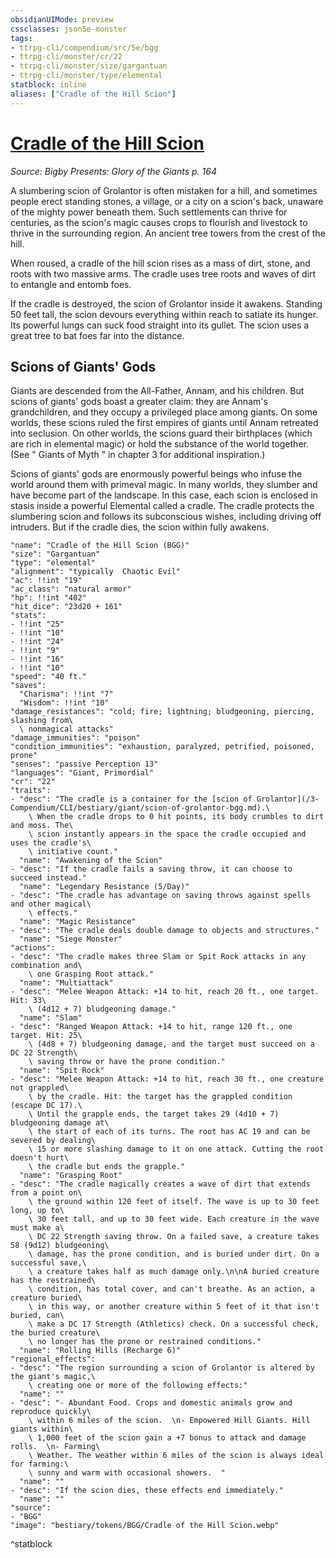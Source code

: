 ```yaml
---
obsidianUIMode: preview
cssclasses: json5e-monster
tags:
- ttrpg-cli/compendium/src/5e/bgg
- ttrpg-cli/monster/cr/22
- ttrpg-cli/monster/size/gargantuan
- ttrpg-cli/monster/type/elemental
statblock: inline
aliases: ["Cradle of the Hill Scion"]
---
```

# [Cradle of the Hill Scion](3-Compendium\CLI\bestiary\elemental/cradle-of-the-hill-scion-bgg.md)
*Source: Bigby Presents: Glory of the Giants p. 164*  

A slumbering scion of Grolantor is often mistaken for a hill, and sometimes people erect standing stones, a village, or a city on a scion's back, unaware of the mighty power beneath them. Such settlements can thrive for centuries, as the scion's magic causes crops to flourish and livestock to thrive in the surrounding region. An ancient tree towers from the crest of the hill.

When roused, a cradle of the hill scion rises as a mass of dirt, stone, and roots with two massive arms. The cradle uses tree roots and waves of dirt to entangle and entomb foes.

If the cradle is destroyed, the scion of Grolantor inside it awakens. Standing 50 feet tall, the scion devours everything within reach to satiate its hunger. Its powerful lungs can suck food straight into its gullet. The scion uses a great tree to bat foes far into the distance.

## Scions of Giants' Gods

Giants are descended from the All-Father, Annam, and his children. But scions of giants' gods boast a greater claim: they are Annam's grandchildren, and they occupy a privileged place among giants. On some worlds, these scions ruled the first empires of giants until Annam retreated into seclusion. On other worlds, the scions guard their birthplaces (which are rich in elemental magic) or hold the substance of the world together. (See " Giants of Myth " in chapter 3 for additional inspiration.)

Scions of giants' gods are enormously powerful beings who infuse the world around them with primeval magic. In many worlds, they slumber and have become part of the landscape. In this case, each scion is enclosed in stasis inside a powerful Elemental called a cradle. The cradle protects the slumbering scion and follows its subconscious wishes, including driving off intruders. But if the cradle dies, the scion within fully awakens.

```statblock
"name": "Cradle of the Hill Scion (BGG)"
"size": "Gargantuan"
"type": "elemental"
"alignment": "typically  Chaotic Evil"
"ac": !!int "19"
"ac_class": "natural armor"
"hp": !!int "402"
"hit_dice": "23d20 + 161"
"stats":
- !!int "25"
- !!int "10"
- !!int "24"
- !!int "9"
- !!int "16"
- !!int "10"
"speed": "40 ft."
"saves":
  "Charisma": !!int "7"
  "Wisdom": !!int "10"
"damage_resistances": "cold; fire; lightning; bludgeoning, piercing, slashing from\
  \ nonmagical attacks"
"damage_immunities": "poison"
"condition_immunities": "exhaustion, paralyzed, petrified, poisoned, prone"
"senses": "passive Perception 13"
"languages": "Giant, Primordial"
"cr": "22"
"traits":
- "desc": "The cradle is a container for the [scion of Grolantor](/3-Compendium/CLI/bestiary/giant/scion-of-grolantor-bgg.md).\
    \ When the cradle drops to 0 hit points, its body crumbles to dirt and moss. The\
    \ scion instantly appears in the space the cradle occupied and uses the cradle's\
    \ initiative count."
  "name": "Awakening of the Scion"
- "desc": "If the cradle fails a saving throw, it can choose to succeed instead."
  "name": "Legendary Resistance (5/Day)"
- "desc": "The cradle has advantage on saving throws against spells and other magical\
    \ effects."
  "name": "Magic Resistance"
- "desc": "The cradle deals double damage to objects and structures."
  "name": "Siege Monster"
"actions":
- "desc": "The cradle makes three Slam or Spit Rock attacks in any combination and\
    \ one Grasping Root attack."
  "name": "Multiattack"
- "desc": "Melee Weapon Attack: +14 to hit, reach 20 ft., one target. Hit: 33\
    \ (4d12 + 7) bludgeoning damage."
  "name": "Slam"
- "desc": "Ranged Weapon Attack: +14 to hit, range 120 ft., one target. Hit: 25\
    \ (4d8 + 7) bludgeoning damage, and the target must succeed on a DC 22 Strength\
    \ saving throw or have the prone condition."
  "name": "Spit Rock"
- "desc": "Melee Weapon Attack: +14 to hit, reach 30 ft., one creature not grappled\
    \ by the cradle. Hit: the target has the grappled condition (escape DC 17).\
    \ Until the grapple ends, the target takes 29 (4d10 + 7) bludgeoning damage at\
    \ the start of each of its turns. The root has AC 19 and can be severed by dealing\
    \ 15 or more slashing damage to it on one attack. Cutting the root doesn't hurt\
    \ the cradle but ends the grapple."
  "name": "Grasping Root"
- "desc": "The cradle magically creates a wave of dirt that extends from a point on\
    \ the ground within 120 feet of itself. The wave is up to 30 feet long, up to\
    \ 30 feet tall, and up to 30 feet wide. Each creature in the wave must make a\
    \ DC 22 Strength saving throw. On a failed save, a creature takes 58 (9d12) bludgeoning\
    \ damage, has the prone condition, and is buried under dirt. On a successful save,\
    \ a creature takes half as much damage only.\n\nA buried creature has the restrained\
    \ condition, has total cover, and can't breathe. As an action, a creature buried\
    \ in this way, or another creature within 5 feet of it that isn't buried, can\
    \ make a DC 17 Strength (Athletics) check. On a successful check, the buried creature\
    \ no longer has the prone or restrained conditions."
  "name": "Rolling Hills (Recharge 6)"
"regional_effects":
- "desc": "The region surrounding a scion of Grolantor is altered by the giant's magic,\
    \ creating one or more of the following effects:"
  "name": ""
- "desc": "- Abundant Food. Crops and domestic animals grow and reproduce quickly\
    \ within 6 miles of the scion.  \n- Empowered Hill Giants. Hill giants within\
    \ 1,000 feet of the scion gain a +7 bonus to attack and damage rolls.  \n- Farming\
    \ Weather. The weather within 6 miles of the scion is always ideal for farming:\
    \ sunny and warm with occasional showers.  "
  "name": ""
- "desc": "If the scion dies, these effects end immediately."
  "name": ""
"source":
- "BGG"
"image": "bestiary/tokens/BGG/Cradle of the Hill Scion.webp"
```
^statblock